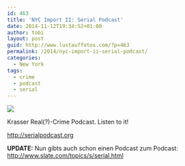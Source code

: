 ```yaml
---
id: 463
title: 'NYC Import II: Serial Podcast'
date: 2014-11-12T19:34:52+01:00
author: tobi
layout: post
guid: http://www.lustauffotos.com/?p=463
permalink: /2014/nyc-import-ii-serial-podcast/
categories:
  - New York
tags:
  - crime
  - podcast
  - serial
---
```

![](http://hw4.serialpodcast.org/sites/all/themes/podcast/img/logo.png)

Krasser Real(?)-Crime Podcast. Listen to it!



<http://serialpodcast.org>

**UPDATE:** Nun gibts auch schon einen Podcast zum Podcast:  
<http://www.slate.com/topics/s/serial.html>